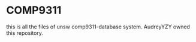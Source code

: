 # COMP9311
this is all the files of unsw comp9311-database system.
AudreyYZY owned this repository.
